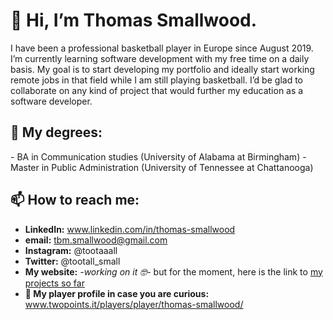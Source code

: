 <h1>👋 Hi, I’m Thomas Smallwood.</h1>

I have been a professional basketball player in Europe since August 2019.
I’m currently learning software development with my free time on a daily basis.
My goal is to start developing my portfolio and ideally start working remote jobs in that field while I am still playing basketball.
I’d be glad to collaborate on any kind of project that would further my education as a software developer.

<h2>📜 My degrees:</h2>
  - BA in Communication studies (University of Alabama at Birmingham)
  - Master in Public Administration (University of Tennessee at Chattanooga)
 
 
<h2>📫 How to reach me:</h2>

  - <strong>LinkedIn:</strong> www.linkedin.com/in/thomas-smallwood
  - <strong>email:</strong> tbm.smallwood@gmail.com
  - <strong>Instagram:</strong> @tootaaall
  - <strong>Twitter:</strong> @tootall_small
  - <strong>My website:</strong> <em>-working on it 🤓-</em> but for the moment, here is the link to <a href="https://tsmalls33.github.io">my projects so far</a>
  - <strong>🏀 My player profile in case you are curious:</strong> www.twopoints.it/players/player/thomas-smallwood/
  

